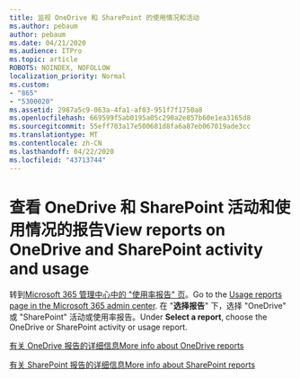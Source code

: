 ```yaml
---
title: 监视 OneDrive 和 SharePoint 的使用情况和活动
ms.author: pebaum
author: pebaum
ms.date: 04/21/2020
ms.audience: ITPro
ms.topic: article
ROBOTS: NOINDEX, NOFOLLOW
localization_priority: Normal
ms.custom:
- "865"
- "5300020"
ms.assetid: 2987a5c9-063a-4fa1-af03-951f7f1750a8
ms.openlocfilehash: 669599f5ab0195a05c290a2e857b60e1ea3165d8
ms.sourcegitcommit: 55eff703a17e500681d8fa6a87eb067019ade3cc
ms.translationtype: MT
ms.contentlocale: zh-CN
ms.lasthandoff: 04/22/2020
ms.locfileid: "43713744"
---
```

# <a name="view-reports-on-onedrive-and-sharepoint-activity-and-usage"></a><span data-ttu-id="f6fbd-102">查看 OneDrive 和 SharePoint 活动和使用情况的报告</span><span class="sxs-lookup"><span data-stu-id="f6fbd-102">View reports on OneDrive and SharePoint activity and usage</span></span>

<span data-ttu-id="f6fbd-103">转到[Microsoft 365 管理中心中的 "使用率报告" 页](https://admin.microsoft.com/AdminPortal/Home)。</span><span class="sxs-lookup"><span data-stu-id="f6fbd-103">Go to the [Usage reports page in the Microsoft 365 admin center](https://admin.microsoft.com/AdminPortal/Home).</span></span> <span data-ttu-id="f6fbd-104">在 "**选择报告**" 下，选择 "OneDrive" 或 "SharePoint" 活动或使用率报告。</span><span class="sxs-lookup"><span data-stu-id="f6fbd-104">Under **Select a report**, choose the OneDrive or SharePoint activity or usage report.</span></span>
  
[<span data-ttu-id="f6fbd-105">有关 OneDrive 报告的详细信息</span><span class="sxs-lookup"><span data-stu-id="f6fbd-105">More info about OneDrive reports</span></span>](https://go.microsoft.com/fwlink/?linkid=875239)
  
[<span data-ttu-id="f6fbd-106">有关 SharePoint 报告的详细信息</span><span class="sxs-lookup"><span data-stu-id="f6fbd-106">More info about SharePoint reports</span></span>](https://go.microsoft.com/fwlink/?linkid=875240)
  